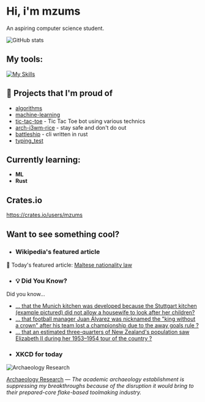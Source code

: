 # Hi, i'm mzums
An aspiring computer science student.  

![GitHub stats](https://github-readme-stats.vercel.app/api?username=mzums&show_icons=true&include_all_commits=true&theme=radical)

## My tools:
  
[![My Skills](https://skillicons.dev/icons?i=rust,python,pytorch,cpp,github,linux,arch,flutter&theme=dark)](https://skillicons.dev)

## 📌 Projects that I'm proud of
<!--PINNED:START-->
- [algorithms](https://github.com/mzums/algorithms)
- [machine-learning](https://github.com/mzums/machine-learning)
- [tic-tac-toe](https://github.com/mzums/tic-tac-toe) - Tic Tac Toe bot using various technics
- [arch-i3wm-rice](https://github.com/mzums/arch-i3wm-rice) - stay safe and don't do out
- [battleship](https://github.com/mzums/battleship) - cli written in rust
- [typing_test](https://github.com/mzums/typing_test)
<!--PINNED:END-->

## Currently learning:
- **ML**
- **Rust**

## Crates.io
https://crates.io/users/mzums

## Want to see something cool?

- ### Wikipedia's featured article
    <!--WIKI:START-->
📖 Today's featured article: [Maltese nationality law](https://en.wikipedia.org/wiki/Maltese_nationality_law)
<!--WIKI:END-->

- ### 💡 Did You Know?
    <!--DYK:START-->
Did you know...
- [... that the Munich kitchen was developed because the Stuttgart kitchen (example pictured) did not allow a housewife to look after her children?](https://en.wikipedia.org/wiki/Munich_kitchen)
- [... that football manager Juan Álvarez was nicknamed the "king without a crown" after his team lost a championship due to the away goals rule ?](https://en.wikipedia.org/wiki/Juan_%C3%81lvarez_(footballer,_born_1948))
- [... that an estimated three-quarters of New Zealand's population saw Elizabeth II during her 1953–1954 tour of the country ?](https://en.wikipedia.org/wiki/1953%E2%80%931954_royal_tour_of_New_Zealand)
<!--DYK:END-->

- ### XKCD for today
    <!--XKCD:START-->
![Archaeology Research](https://imgs.xkcd.com/comics/archaeology_research.png)

[Archaeology Research](https://xkcd.com/3129) — *The academic archaeology establishment is suppressing my breakthroughs because of the disruption it would bring to their prepared-core flake-based toolmaking industry.*
<!--XKCD:END-->

